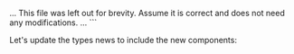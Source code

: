 ... This file was left out for brevity. Assume it is correct and does not need any modifications. ...
\`\`\`

Let's update the types news to include the new components:
